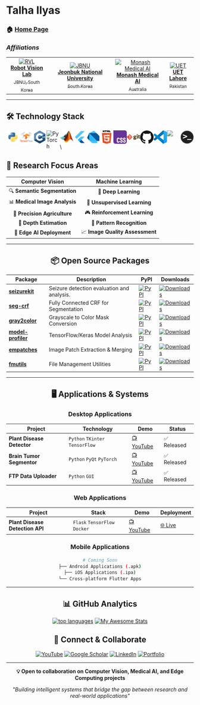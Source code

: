 # Talha Ilyas
### 🏠 [Home Page](https://mr-talhailyas.github.io/)
### _Affiliations_  
<table>
<tr>
<td align="center">
<a href="https://robot.jbnu.ac.kr/robot/21492/subview.do">
<img src="https://github.com/Mr-TalhaIlyas/Mr-TalhaIlyas/blob/main/files/r.png" width="80" height="80" alt="RVL"/>
<br><strong>Robot Vision Lab</strong>
<br><sub>JBNU, South Korea</sub>
</a>
</td>
<td align="center">
<a href="https://www.jbnu.ac.kr/kor/">
<img src="https://github.com/Mr-TalhaIlyas/Mr-TalhaIlyas/blob/main/files/j.jpg" width="80" height="80" alt="JBNU"/>
<br><strong>Jeonbuk National University</strong>
<br><sub>South Korea</sub>
</a>
</td>
<td align="center">
<a href="https://www.monash.edu/mmai-group/people">
<img src="https://github.com/Mr-TalhaIlyas/Mr-TalhaIlyas/raw/main/files/m.png" width="80" height="80" alt="Monash Medical AI"/>
<br><strong>Monash Medical AI</strong>
<br><sub>Australia</sub>
</a>
</td>
<td align="center">
<a href="https://www.uet.edu.pk/">
<img src="https://github.com/Mr-TalhaIlyas/Mr-TalhaIlyas/blob/main/files/u.png" width="80" height="80" alt="UET"/>
<br><strong>UET Lahore</strong>
<br><sub>Pakistan</sub>
</a>
</td>
</tr>
</table>

---
## 🛠️ **Technology Stack**

<img align="left" alt="Python" width="36px" src="https://raw.githubusercontent.com/github/explore/80688e429a7d4ef2fca1e82350fe8e3517d3494d/topics/python/python.png" />
<img align="left" alt="TensorFlow" width="36px" src="https://raw.githubusercontent.com/github/explore/80688e429a7d4ef2fca1e82350fe8e3517d3494d/topics/tensorflow/tensorflow.png" />
<img align="left" alt="C++" width="36px" src="https://raw.githubusercontent.com/github/explore/80688e429a7d4ef2fca1e82350fe8e3517d3494d/topics/cpp/cpp.png" />
<img align="left" alt="PyTorch" width="36px" src="https://s3.us-east-2.amazonaws.com/aiworkbox/technology-images/pytorch_logo_200x200.png" />
<img align="left" alt="MatLab" width="36px" src="https://raw.githubusercontent.com/github/explore/80688e429a7d4ef2fca1e82350fe8e3517d3494d/topics/matlab/matlab.png" />
<img align="left" alt="Flutter" width="36px" src="https://raw.githubusercontent.com/github/explore/80688e429a7d4ef2fca1e82350fe8e3517d3494d/topics/flutter/flutter.png" />
<img align="left" alt="Dart" width="36px" src="https://raw.githubusercontent.com/github/explore/80688e429a7d4ef2fca1e82350fe8e3517d3494d/topics/dart/dart.png" />
<img align="left" alt="HTML5" width="36px" src="https://raw.githubusercontent.com/github/explore/80688e429a7d4ef2fca1e82350fe8e3517d3494d/topics/html/html.png" />
<img align="left" alt="CSS3" width="36px" src="https://raw.githubusercontent.com/github/explore/80688e429a7d4ef2fca1e82350fe8e3517d3494d/topics/css/css.png" />
<img align="left" alt="Git" width="36px" src="https://raw.githubusercontent.com/github/explore/80688e429a7d4ef2fca1e82350fe8e3517d3494d/topics/git/git.png" />
<img align="left" alt="GitHub" width="36px" src="https://raw.githubusercontent.com/github/explore/78df643247d429f6cc873026c0622819ad797942/topics/github/github.png" />
<img align="left" alt="Visual Studio Code" width="36px" src="https://raw.githubusercontent.com/github/explore/80688e429a7d4ef2fca1e82350fe8e3517d3494d/topics/visual-studio-code/visual-studio-code.png" />
<img align="left" width="36px" src="https://avatars3.githubusercontent.com/u/38081706?s=400&u=963d11e5a1e77618d6baab30d32d40cb17e4064d&v=4">
<img align="left" alt="Terminal" width="36px" src="https://raw.githubusercontent.com/github/explore/80688e429a7d4ef2fca1e82350fe8e3517d3494d/topics/terminal/terminal.png" />\

<!-- https://home.jbnu.ac.kr/robotv/index.htm-->


## 🎯 **Research Focus Areas**

<div align="center">

| **Computer Vision** | **Machine Learning** |
|:-------------------:|:--------------------:|
| 🔍 **Semantic Segmentation** | 🧠 **Deep Learning** |
| 📊 **Medical Image Analysis** | 🔄 **Unsupervised Learning** |
| 🌱 **Precision Agriculture** | 🎮 **Reinforcement Learning** |
| 📏 **Depth Estimation** | 🎯 **Pattern Recognition** |
| 🔧 **Edge AI Deployment** | 📈 **Image Quality Assessment** |



---

## 📦 **Open Source Packages**

<div align="center">

| Package | Description | PyPI | Downloads |
|---------|-------------|------|-----------|
| **[seizurekit](https://pypi.org/project/seizurekit/)** | Seizure detection evaluation and analysis. | [![PyPI](https://img.shields.io/pypi/v/seizurekit)](https://pypi.org/project/seizurekit/) | [![Downloads](https://pepy.tech/badge/seizurekit)](https://pepy.tech/project/seizurekit) |
| **[seg-crf](https://pypi.org/project/seg-crf/)** | Fully Connected CRF for Segmentation | [![PyPI](https://img.shields.io/pypi/v/seg-crf)](https://pypi.org/project/seg-crf/) | [![Downloads](https://pepy.tech/badge/seg-crf)](https://pepy.tech/project/seg-crf) |
| **[gray2color](https://pypi.org/project/gray2color/)** | Grayscale to Color Mask Conversion | [![PyPI](https://img.shields.io/pypi/v/gray2color)](https://pypi.org/project/gray2color/) | [![Downloads](https://pepy.tech/badge/gray2color)](https://pepy.tech/project/gray2color) |
| **[model-profiler](https://pypi.org/project/model-profiler/)** | TensorFlow/Keras Model Analysis | [![PyPI](https://img.shields.io/pypi/v/model-profiler)](https://pypi.org/project/model-profiler/) | [![Downloads](https://pepy.tech/badge/model-profiler)](https://pepy.tech/project/model-profiler) |
| **[empatches](https://pypi.org/project/empatches/)** | Image Patch Extraction & Merging | [![PyPI](https://img.shields.io/pypi/v/empatches)](https://pypi.org/project/empatches/) | [![Downloads](https://pepy.tech/badge/empatches)](https://pepy.tech/project/empatches) |
| **[fmutils](https://pypi.org/project/fmutils/)** | File Management Utilities | [![PyPI](https://img.shields.io/pypi/v/fmutils)](https://pypi.org/project/fmutils/) | [![Downloads](https://pepy.tech/badge/fmutils)](https://pepy.tech/project/fmutils) |


---

## 🖥️ **Applications & Systems**

### **Desktop Applications**
| Project | Technology | Demo | Status |
|---------|------------|------|--------|
| **Plant Disease Detector** | `Python` `TKinter` `TensorFlow` | [📺 YouTube](https://www.youtube.com/watch?v=C4xr9jICxwA) | ✅ Released |
| **Brain Tumor Segmentor** | `Python` `PyQt` `PyTorch` | [📺 YouTube](https://www.youtube.com/watch?v=wTOuYLGfusc) | ✅ Released |
| **FTP Data Uploader** | `Python` `GUI` | [📺 YouTube](https://www.youtube.com/watch?v=3u789NY9bGY) | ✅ Released |

### **Web Applications**
| Project | Stack | Demo | Deployment |
|---------|-------|------|------------|
| **Plant Disease Detection API** | `Flask` `TensorFlow` `Docker` | [📺 YouTube](https://www.youtube.com/watch?v=ycL7oE3h_m4) | [🌐 Live](http://detection.jbnu.ac.kr/) |

### **Mobile Applications**
```bash
# Coming Soon
├── Android Applications (.apk)
├── iOS Applications (.ipa)
└── Cross-platform Flutter Apps
```

---

## 📊 **GitHub Analytics**
[![top languages](https://github-readme-stats.vercel.app/api/top-langs/?username=Mr-TalhaIlyas&theme=radical&layout=compact&langs_count=6&hide=jupyter%20notebook)](https://github.com/anuraghazra/github-readme-stats)
[![My Awesome Stats](https://awesome-github-stats.azurewebsites.net/user-stats/Mr-TalhaIlyas?theme=radical&cardType=octocat)](https://git.io/awesome-stats-card)

## 🔗 **Connect & Collaborate**

<div align="center">

[![YouTube](https://img.shields.io/badge/YouTube-FF0000?style=for-the-badge&logo=youtube&logoColor=white)](https://www.youtube.com/channel/UCSjoeeMYXDqWZUWOu81tsPw/videos)
[![Google Scholar](https://img.shields.io/badge/Google_Scholar-4285F4?style=for-the-badge&logo=google-scholar&logoColor=white)](https://scholar.google.com/citations?hl=en&user=HYNOyyAAAAAJ)
[![LinkedIn](https://img.shields.io/badge/LinkedIn-0077B5?style=for-the-badge&logo=linkedin&logoColor=white)](#)
[![Portfolio](https://img.shields.io/badge/Portfolio-000000?style=for-the-badge&logo=About.me&logoColor=white)](https://mr-talhailyas.github.io/)

</div>

---

<div align="center">

**💡 Open to collaboration on Computer Vision, Medical AI, and Edge Computing projects**

*"Building intelligent systems that bridge the gap between research and real-world applications"*

</div>
